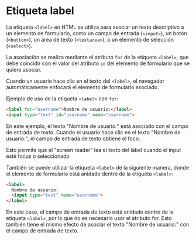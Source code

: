 # Etiqueta label

La etiqueta `<label>` en HTML se utiliza para asociar un texto descriptivo a un elemento de formulario, como un campo de entrada (`<input>`), un botón (`<button>`), un área de texto (`<textarea>`), o un elemento de selección (`<select>`).

La asociación se realiza mediante el atributo `for` de la etiqueta `<label>`, que debe coincidir con el valor del atributo `id` del elemento de formulario que se quiere asociar.

Cuando un usuario hace clic en el texto del `<label>`, el navegador automáticamente enfocará el elemento de formulario asociado.

Ejemplo de uso de la etiqueta `<label>` con `for`:

``` html
<label for="username">Nombre de usuario:</label>
<input type="text" id="username" name="username">
```

En este ejemplo, el texto "Nombre de usuario:" está asociado con el campo de entrada de texto. Cuando el usuario hace clic en el texto "Nombre de usuario:", el campo de entrada de texto obtiene el foco.

Esto permite que el "screen reader" lea el texto del label cuando el input esté focus o seleccionado

También se puede utilizar la etiqueta `<label>` de la siguiente manera, donde el elemento de formulario está anidado dentro de la etiqueta `<label>`:

``` html
<label>
  Nombre de usuario:
  <input type="text" name="username">
</label>
```

En este caso, el campo de entrada de texto está anidado dentro de la etiqueta `<label>`, por lo que no es necesario usar el atributo for. Esto también tiene el mismo efecto de asociar el texto "Nombre de usuario:" con el campo de entrada de texto.
